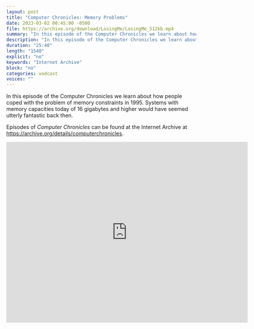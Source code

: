 ```yaml
---
layout: post
title: "Computer Chronicles: Memory Problems"
date: 2023-03-02 00:45:00 -0500
file: https://archive.org/download/LosingMe/LosingMe_512kb.mp4
summary: "In this episode of the Computer Chronicles we learn about how people coped with the problem of memory constraints in 1995.  Systems with memory capacities today of 16 gigabytes and higher would have seemed utterly fantastic back then."
description: "In this episode of the Computer Chronicles we learn about how people coped with the problem of memory constraints in 1995.  Systems with memory capacities today of 16 gigabytes and higher would have seemed utterly fantastic back then."
duration: "25:40"
length: "1540"
explicit: "no" 
keywords: "Internet Archive"
block: "no" 
categories: vodcast
voices: ""
---
```


In this episode of the Computer Chronicles we learn about how people coped with the problem of memory constraints in 1995.  Systems with memory capacities today of 16 gigabytes and higher would have seemed utterly fantastic back then.

Episodes of *Computer Chronicles* can be found at the Internet Archive at <https://archive.org/details/computerchronicles>.

<iframe src="https://archive.org/embed/LosingMe" width="640" height="480" frameborder="0" webkitallowfullscreen="true" mozallowfullscreen="true" allowfullscreen></iframe>
